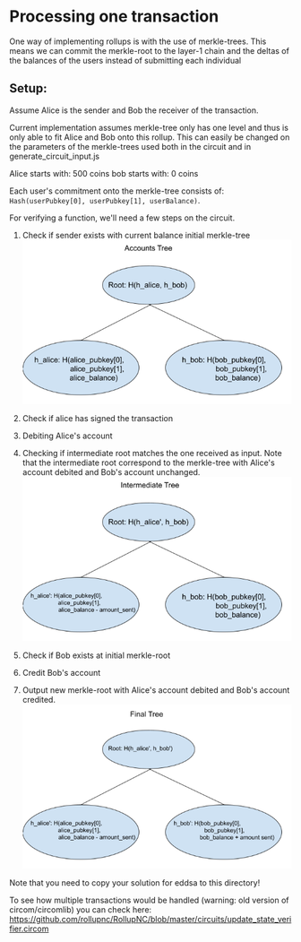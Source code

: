 # Processing one transaction
One way of implementing rollups is with the use of merkle-trees. This means we can commit the merkle-root to the layer-1 chain and the deltas of the balances of the users instead of submitting each individual 

## Setup:
Assume Alice is the sender and Bob the receiver of the transaction.

Current implementation assumes merkle-tree only has one level and thus is only able to fit Alice and Bob onto this rollup. This can easily be changed on the parameters of the merkle-trees used both in the circuit and in generate_circuit_input.js

Alice starts with: 500 coins
bob starts with: 0 coins


Each user's commitment onto the merkle-tree consists of: `Hash(userPubkey[0], userPubkey[1], userBalance)`.

For verifying a function, we'll need a few steps on the circuit.

1. Check if sender exists with current balance initial merkle-tree
![Starting State](../accounts-tree.png)

2. Check if alice has signed the transaction
3. Debiting Alice's account
4. Checking if intermediate root matches the one received as input. Note that the intermediate root correspond to the merkle-tree with Alice's account debited and Bob's account unchanged.
![Intermediate State](../intermediate-tree.png)
5. Check if Bob exists at initial merkle-root
6. Credit Bob's account
7. Output new merkle-root with Alice's account debited and Bob's account credited.
![Intermediate State](../final-tree.png)

Note that you need to copy your solution for eddsa to this directory!

To see how multiple transactions would be handled (warning: old version of circom/circomlib) you can check here: 
https://github.com/rollupnc/RollupNC/blob/master/circuits/update_state_verifier.circom
